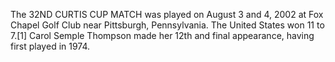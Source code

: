 The 32ND CURTIS CUP MATCH was played on August 3 and 4, 2002 at Fox Chapel Golf Club near Pittsburgh, Pennsylvania. The United States won 11 to 7.[1] Carol Semple Thompson made her 12th and final appearance, having first played in 1974.
